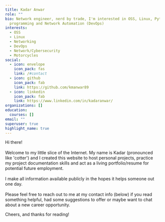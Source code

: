 ```yaml
---
title: Kadar Anwar
role: ""
bio: Network engineer, nerd by trade, I'm interested in OSS, Linux, Python
  programming and Network Automation (DevOps)
interests:
  - OSS
  - Linux
  - Networking
  - DevOps
  - Network/Cybersecurity
  - Motorcycles
social:
  - icon: envelope
    icon_pack: fas
    link: /#contact
  - icon: github
    icon_pack: fab
    link: https://github.com/kmanwar89
  - icon: linkedin
    icon_pack: fab
    link: https://www.linkedin.com/in/kadaranwar/
organizations: []
education:
  courses: []
email: ""
superuser: true
highlight_name: true
---
```

Hi there!\
\
Welcome to my little slice of the Internet. My name is Kadar (pronounced like 'cotter') and I created this website to host personal projects, practice my project documentation skills and act as a living portfolio/resume for potential future employment. \
\
I make all information available publicly in the hopes it helps someone out one day.\
\
Please feel free to reach out to me at my contact info (below) if you read something helpful, had some suggestions to offer or maybe want to chat about a new career opportunity.

Cheers, and thanks for reading!